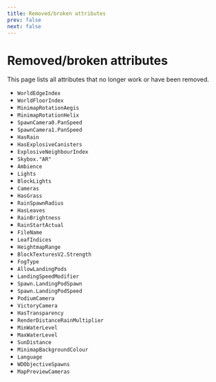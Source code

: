 ```yaml
---
title: Removed/broken attributes
prev: false
next: false
---
```


# Removed/broken attributes
This page lists all attributes that no longer work or have been removed.

- `WorldEdgeIndex`
- `WorldFloorIndex`
- `MinimapRotationAegis`
- `MinimapRotationHelix`
- `SpawnCamera0.PanSpeed`
- `SpawnCamera1.PanSpeed`
- `HasRain`
- `HasExplosiveCanisters`
- `ExplosiveNeighbourIndex`
- `Skybox."AR"`
- `Ambience`
- `Lights`
- `BlockLights`
- `Cameras`
- `HasGrass`
- `RainSpawnRadius`
- `HasLeaves`
- `RainBrightness`
- `RainStartActual`
- `FileName`
- `LeafIndices`
- `HeightmapRange`
- `BlockTexturesV2.Strength`
- `FogType`
- `AllowLandingPods`
- `LandingSpeedModifier`
- `Spawn.LandingPodSpawn`
- `Spawn.LandingPodSpeed`
- `PodiumCamera`
- `VictoryCamera`
- `HasTransparency`
- `RenderDistanceRainMultiplier`
- `MinWaterLevel`
- `MaxWaterLevel`
- `SunDistance`
- `MinimapBackgroundColour`
- `Language`
- `WDObjectiveSpawns`
- `MapPreviewCameras`